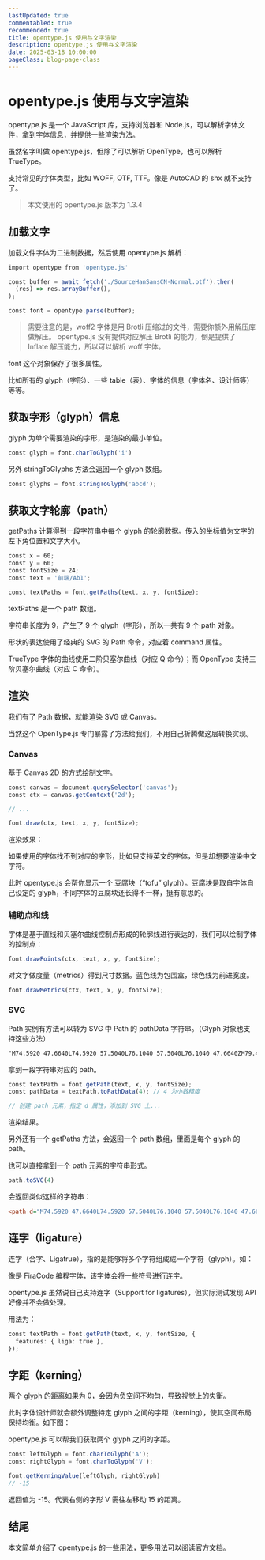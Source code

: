 ```yaml
---
lastUpdated: true
commentabled: true
recommended: true
title: opentype.js 使用与文字渲染
description: opentype.js 使用与文字渲染
date: 2025-03-18 10:00:00
pageClass: blog-page-class
---
```


# opentype.js 使用与文字渲染 #


opentype.js 是一个 JavaScript 库，支持浏览器和 Node.js，可以解析字体文件，拿到字体信息，并提供一些渲染方法。

虽然名字叫做 opentype.js，但除了可以解析 OpenType，也可以解析 TrueType。

支持常见的字体类型，比如 WOFF, OTF, TTF。像是 AutoCAD 的 shx 就不支持了。

> 本文使用的 opentype.js 版本为 1.3.4

## 加载文字 ##

加载文件字体为二进制数据，然后使用 opentype.js 解析：

```javascript
import opentype from 'opentype.js'

const buffer = await fetch('./SourceHanSansCN-Normal.otf').then(
  (res) => res.arrayBuffer(),
);

const font = opentype.parse(buffer);
```

> 需要注意的是，woff2 字体是用 Brotli 压缩过的文件，需要你额外用解压库做解压。
> opentype.js 没有提供对应解压 Brotli 的能力，倒是提供了 Inflate 解压能力，所以可以解析 woff 字体。

font 这个对象保存了很多属性。

比如所有的 glyph（字形）、一些 table（表）、字体的信息（字体名、设计师等）等等。

## 获取字形（glyph）信息 ##

glyph 为单个需要渲染的字形，是渲染的最小单位。

```ts
const glyph = font.charToGlyph('i')
```

另外 stringToGlyphs 方法会返回一个 glyph 数组。

```ts
const glyphs = font.stringToGlyph('abcd');
```

## 获取文字轮廓（path） ##

getPaths 计算得到一段字符串中每个 glyph 的轮廓数据。传入的坐标值为文字的左下角位置和文字大小。

```ts
const x = 60;
const y = 60;
const fontSize = 24;
const text = '前端/Ab1';

const textPaths = font.getPaths(text, x, y, fontSize);
```

textPaths 是一个 path 数组。

字符串长度为 9，产生了 9 个 glyph（字形），所以一共有 9 个 path 对象。

形状的表达使用了经典的 SVG 的 Path 命令，对应着 command 属性。

TrueType 字体的曲线使用二阶贝塞尔曲线（对应 Q 命令）；而 OpenType 支持三阶贝塞尔曲线（对应 C 命令）。

## 渲染 ##

我们有了 Path 数据，就能渲染 SVG 或 Canvas。

当然这个 OpenType.js 专门暴露了方法给我们，不用自己折腾做这层转换实现。

### Canvas ###

基于 Canvas 2D 的方式绘制文字。

```ts
const canvas = document.querySelector('canvas');
const ctx = canvas.getContext('2d');

// ...

font.draw(ctx, text, x, y, fontSize);
```

渲染效果：

如果使用的字体找不到对应的字形，比如只支持英文的字体，但是却想要渲染中文字符。

此时 opentype.js 会帮你显示一个 豆腐块（“tofu” glyph）。豆腐块是取自字体自己设定的 glyph，不同字体的豆腐块还长得不一样，挺有意思的。


### 辅助点和线 ###

字体是基于直线和贝塞尔曲线控制点形成的轮廓线进行表达的，我们可以绘制字体的控制点：

```ts
font.drawPoints(ctx, text, x, y, fontSize);
```

对文字做度量（metrics）得到尺寸数据。蓝色线为包围盒，绿色线为前进宽度。

```ts
font.drawMetrics(ctx, text, x, y, fontSize);
```

### SVG ### 

Path 实例有方法可以转为 SVG 中 Path 的 pathData 字符串。（Glyph 对象也支持这些方法）

```txt
"M74.5920 47.6640L74.5920 57.5040L76.1040 57.5040L76.1040 47.6640ZM79.4640 46.9200L79.4640 59.8080C79.4640 60.1440 79.3440 60.2400 78.9600 60.2640C78.5520 60.2880 77.2320 60.2880 75.7440 60.2400C75.9840 60.6720 76.2480 61.3440 76.3200 61.7760Z"
```

拿到一段字符串对应的 path。

```ts
const textPath = font.getPath(text, x, y, fontSize);
const pathData = textPath.toPathData(4); // 4 为小数精度

// 创建 path 元素，指定 d 属性，添加到 SVG 上...
```

渲染结果。

另外还有一个 getPaths 方法，会返回一个 path 数组，里面是每个 glyph 的 path。

也可以直接拿到一个 path 元素的字符串形式。

```ts
path.toSVG(4)
```

会返回类似这样的字符串：

```ini
<path d="M74.5920 47.6640L74.5920 57.5040L76.1040 57.5040L76.1040 47.6640ZM79.4640 46.9200L79.4640 59.8080C79.4640 60.1440 79.3440 60.2400 78.9600 60.2640C78.5520 60.2880 77.2320 60.2880 75.7440 60.2400C75.9840 60.6720 76.2480 61.3440 76.3200 61.7760Z"/>
```

## 连字（ligature） ##

连字（合字、Ligatrue），指的是能够将多个字符组成成一个字符（glyph）。如：

像是 FiraCode 编程字体，该字体会将一些符号进行连字。

opentype.js 虽然说自己支持连字（Support for ligatures），但实际测试发现 API 好像并不会做处理。

用法为：

```ts
const textPath = font.getPath(text, x, y, fontSize, {
  features: { liga: true },
});
```

## 字距（kerning） ##

两个 glyph 的距离如果为 0，会因为负空间不均匀，导致视觉上的失衡。

此时字体设计师就会额外调整特定 glyph 之间的字距（kerning），使其空间布局保持均衡。如下图：

opentype.js 可以帮我们获取两个 glyph 之间的字距。

```ts
const leftGlyph = font.charToGlyph('A');
const rightGlyph = font.charToGlyph('V');

font.getKerningValue(leftGlyph, rightGlyph)
// -15
```

返回值为 -15。代表右侧的字形 V 需往左移动 15 的距离。

## 结尾 ##

本文简单介绍了 opentype.js 的一些用法，更多用法可以阅读官方文档。
